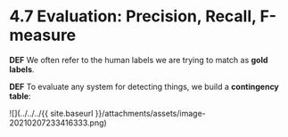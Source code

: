 # 4.7 Evaluation: Precision, Recall, F-measure

**DEF** We often refer to the human labels we are trying to match as **gold labels**.

**DEF** To evaluate any system for detecting things, we build a **contingency table**:

![](../../../{{ site.baseurl }}/attachments/assets/image-20210207233416333.png)

